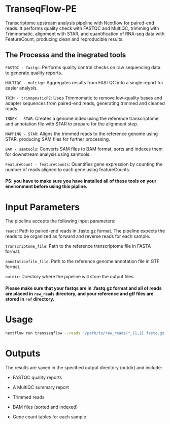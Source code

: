 # TranseqFlow-PE
Transcriptome upstream analysis pipeline with Nextflow for paired-end reads. It performs quality check with FASTQC and MultiQC, trimming with Trimmomatic, alignment with STAR, and quantification of RNA-seq data with FeatureCount, producing clean and reproducible results. 

## The Processs and the inegrated tools
  `FASTQC - fastqc`: Performs quality control checks on raw sequencing data to generate quality reports.

  `MULTIQC - multiqc`: Aggregates results from FASTQC into a single report for easier analysis.

  `TRIM - trimmpmaticPE`: Uses Trimmomatic to remove low-quality bases and adapter sequences from paired-end reads, generating trimmed and cleaned reads.

  `INDEX - STAR`: Creates a genome index using the reference transcriptome and annotation file with STAR to prepare for the alignment step.

  `MAPPING - STAR`: Aligns the trimmed reads to the reference genome using STAR, producing SAM files for further processing.

  `BAM - samtools`: Converts SAM files to BAM format, sorts and indexes them for downstream analysis using samtools.

  `FeatureCount - featureCounts`: Quantifies gene expression by counting the number of reads aligned to each gene using featureCounts.

#### PS: you have to make sure you have installed all of these tools on your environment before using this pipline.

# Input Parameters

The pipeline accepts the following input parameters:
  
  `reads`: Path to paired-end reads in .fastq.gz format. The pipeline expects the reads to be organized as forward and reverse reads for each sample.
  
  `transcriptome_file`: Path to the reference transcriptome file in FASTA format.
  
  `annotationfile_file`: Path to the reference genome annotation file in GTF format.
  
  `outdir`: Directory where the pipeline will store the output files.

#### Please make sure that your fastqs are in .fastq.gz format and all of reads are placed in `raw_reads` directory, and your reference and gtf files are stored in `ref` directory. 

# Usage

```bash
nextflow run transseqflow --reads '/path/to/raw_reads/*_{1,2}.fastq.gz' --transcriptome_file '/path/to/ref/reference.fasta' --annotationfile_file '/path/to/ref/annotation.gtf'
```

# Outputs

The results are saved in the specified output directory (outdir) and include:

  - FASTQC quality reports

  - A MultiQC summary report

  - Trimmed reads

  - BAM files (sorted and indexed)

  - Gene count tables for each sample

